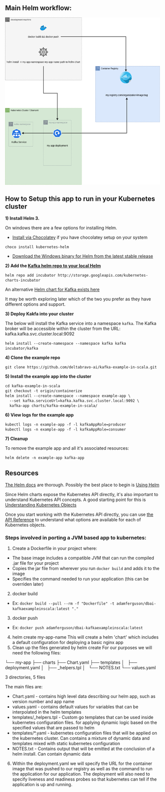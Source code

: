 
## Main Helm workflow:

![Helm workflow](images/Helm_Kubernetes_workflow.png)

## How to Setup this app to run in your Kubernetes cluster

**1) Install Helm 3.**

On windows there are a few options for installing Helm.
- [Install via Chocolatey](https://helm.sh/docs/intro/install/#from-chocolatey-windows)
  if you have chocolatey setup on your system

```
choco install kubernetes-helm
```

- [Download the Windows binary for Helm from the latest stable release](https://github.com/helm/helm/releases/tag/v3.2.4)


**2) Add the [Kafka helm repo to your local Helm](https://github.com/helm/charts/tree/master/incubator/kafka)**

```
helm repo add incubator http://storage.googleapis.com/kubernetes-charts-incubator
```

An alternative [Helm chart for Kafka exists here](https://hub.helm.sh/charts/bitnami/kafka)

It may be worth exploring later which of the two you prefer as they have different options and support.

**3) Deploy Kakfa into your cluster**

The below will install the Kafka service into a namespace `kafka`.
The Kafka broker will be accessible within the cluster from the URL:
kafka.kafka.svc.cluster.local:9092

```
helm install --create-namespace --namespace kafka kafka incubator/kafka
```

**4) Clone the example repo**

```
git clone https://github.com/deltabravo-ai/kafka-example-in-scala.git
```

**5) Install the example app into the cluster**

```
cd kafka-example-in-scala
git checkout -t origin/containerize
helm install --create-namespace --namespace example-app \
  --set kafka.serviceUrl=kafka.kafka.svc.cluster.local:9092 \
  kafka-app charts/kafka-example-in-scala/
```

**6) View logs for the example app**

```
kubectl logs -n example-app -f -l kafkaAppRole=producer
kubectl logs -n example-app -f -l kafkaAppRole=consumer
```

**7) Cleanup**

To remove the example app and all it's associated resources:

```
helm delete -n example-app kafka-app
```


## Resources

[The Helm docs](https://helm.sh/docs/) are thorough. Possibly the best place to begin is [Using Helm](https://helm.sh/docs/intro/using_helm/)

Since Helm charts expose the Kubernetes API directly, it's also important to understand Kubernetes API concepts. A good starting point for this is [Understanding Kubernetes Objects](https://kubernetes.io/docs/concepts/overview/working-with-objects/kubernetes-objects/)

Once you start working with the Kubernetes API directly, you can use [the API Reference](https://kubernetes.io/docs/reference/generated/kubernetes-api/v1.18/) to understand what options are available for each of Kubernetes objects.


### Steps involved in porting a JVM based app to kubernetes:

1) Create a Dockerfile in your project where:
  - The base image includes a compatible JVM that can run the compiled .jar file for your project
  - Copies the jar file from wherever you run `docker build` and adds it to the image
  - Specifies the command needed to run your application (this can be overriden later)
2) docker build
  - Ex: `docker build --pull --rm -f "Dockerfile" -t adamferguson/dbai-kafkaexampleinscala:latest "."`
3) docker push
  - Ex: `docker push adamferguson/dbai-kafkaexampleinscala:latest`
4) helm create my-app-name
  This will create a helm 'chart' which includes a default configuration for deploying a basic nginx app
5) Clean up the files generated by helm create
  For our purposes we will need the following files:

  └── my-app
    ├── charts
    ├── Chart.yaml
    ├── templates
    │   ├── deployment.yaml
    │   ├── _helpers.tpl
    │   └── NOTES.txt
    └── values.yaml

  3 directories, 5 files

  The main files are:

  - Chart.yaml - contains high level data describing our helm app, such as version number and app name
  - values.yaml - contains default values for variables that can be interpolated in the helm templates
  - templates/_helpers.tpl - Custom go templates that can be used inside kubernetes configuration files.
                             for applying dynamic logic based on the specified values that are passed to helm
  - templates/*.yaml - kubernetes configuration files that will be applied on the kubernetes cluster. Can contains
                       a mixture of dynamic data and templates mixed with static kubernetes configuration
  - NOTES.txt - Contains output that will be emitted at the conclusion of a helm install. Can contain dynamic data

6) Within the deployment.yaml we will specify the URL for the container image that was pushed to our registry
   as well as the command to run the application for our application. The deployment will also need to specify
   liveness and readiness probes so that kubernetes can tell if the application is up and running.

